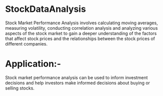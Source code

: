 # StockDataAnalysis
Stock Market Performance Analysis involves calculating moving averages,
measuring volatility, conducting correlation analysis and analyzing various 
aspects of the stock market to gain a deeper understanding of the factors that 
affect stock prices and the relationships between the stock prices of different companies.

# Application:-
Stock market performance analysis can be used to inform 
investment decisions and help investors make informed decisions
about buying or selling stocks.
